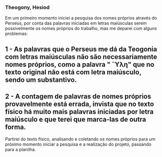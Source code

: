 ### Theogony, Hesiod
 Em um primeiro momento iniciei a pesquisa dos nomes próprios através do Perseus, por conta das palavras iniciadas em letras maiúsculas serem possivelmente os nomes próprios do trabalho, mas me deparei com alguns problemas:
 ## 1 - As palavras que o Perseus me dá da Teogonia com letras maiúsculas não são necessariamente nomes próprios, como a palavra " Ὕλη" que no texto original não está com letra maiúsculo, sendo um substantivo. 
 ## 2 - A contagem de palavras de nomes próprios provavelmente está errada, invista que no texto físico há muito mais palavras iniciadas por letra maiúsculo e que terei que marca-las de outra forma. 

Partirei do texto físico, analisando e coletando os nomes próprios para um próximo momento iniciar a pesquisa e a realização do projeto, passando para a planilha. 

